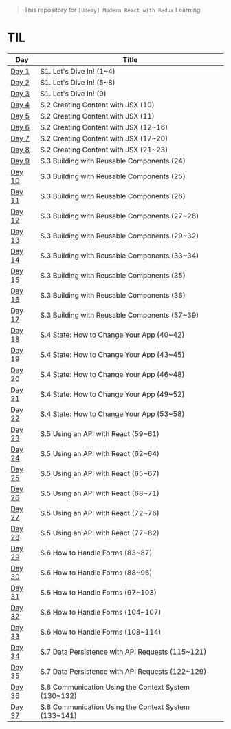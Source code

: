 > This repository for `[Udemy] Modern React with Redux` Learning

# TIL

| Day                            | Title                                                |
| ------------------------------ | ---------------------------------------------------- |
| [Day 1](./markdown/221230.md)  | S1. Let's Dive In! (1~4)                             |
| [Day 2](./markdown/221231.md)  | S1. Let's Dive In! (5~8)                             |
| [Day 3](./markdown/230101.md)  | S1. Let's Dive In! (9)                               |
| [Day 4](./markdown/230102.md)  | S.2 Creating Content with JSX (10)                   |
| [Day 5](./markdown/230103.md)  | S.2 Creating Content with JSX (11)                   |
| [Day 6](./markdown/230104.md)  | S.2 Creating Content with JSX (12~16)                |
| [Day 7](./markdown/230105.md)  | S.2 Creating Content with JSX (17~20)                |
| [Day 8](./markdown/230106.md)  | S.2 Creating Content with JSX (21~23)                |
| [Day 9](./markdown/230107.md)  | S.3 Building with Reusable Components (24)           |
| [Day 10](./markdown/230108.md) | S.3 Building with Reusable Components (25)           |
| [Day 11](./markdown/230109.md) | S.3 Building with Reusable Components (26)           |
| [Day 12](./markdown/230110.md) | S.3 Building with Reusable Components (27~28)        |
| [Day 13](./markdown/230111.md) | S.3 Building with Reusable Components (29~32)        |
| [Day 14](./markdown/230112.md) | S.3 Building with Reusable Components (33~34)        |
| [Day 15](./markdown/230113.md) | S.3 Building with Reusable Components (35)           |
| [Day 16](./markdown/230114.md) | S.3 Building with Reusable Components (36)           |
| [Day 17](./markdown/230115.md) | S.3 Building with Reusable Components (37~39)        |
| [Day 18](./markdown/230116.md) | S.4 State: How to Change Your App (40~42)            |
| [Day 19](./markdown/230117.md) | S.4 State: How to Change Your App (43~45)            |
| [Day 20](./markdown/230118.md) | S.4 State: How to Change Your App (46~48)            |
| [Day 21](./markdown/230119.md) | S.4 State: How to Change Your App (49~52)            |
| [Day 22](./markdown/230120.md) | S.4 State: How to Change Your App (53~58)            |
| [Day 23](./markdown/230121.md) | S.5 Using an API with React (59~61)                  |
| [Day 24](./markdown/230122.md) | S.5 Using an API with React (62~64)                  |
| [Day 25](./markdown/230123.md) | S.5 Using an API with React (65~67)                  |
| [Day 26](./markdown/230124.md) | S.5 Using an API with React (68~71)                  |
| [Day 27](./markdown/230125.md) | S.5 Using an API with React (72~76)                  |
| [Day 28](./markdown/230126.md) | S.5 Using an API with React (77~82)                  |
| [Day 29](./markdown/230127.md) | S.6 How to Handle Forms (83~87)                      |
| [Day 30](./markdown/230128.md) | S.6 How to Handle Forms (88~96)                      |
| [Day 31](./markdown/230129.md) | S.6 How to Handle Forms (97~103)                     |
| [Day 32](./markdown/230130.md) | S.6 How to Handle Forms (104~107)                    |
| [Day 33](./markdown/230131.md) | S.6 How to Handle Forms (108~114)                    |
| [Day 34](./markdown/230201.md) | S.7 Data Persistence with API Requests (115~121)     |
| [Day 35](./markdown/230202.md) | S.7 Data Persistence with API Requests (122~129)     |
| [Day 36](./markdown/230203.md) | S.8 Communication Using the Context System (130~132) |
| [Day 37](./markdown/230204.md) | S.8 Communication Using the Context System (133~141) |
